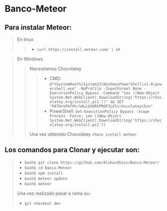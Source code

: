 # Banco-Meteor

## Para instalar Meteor:
> En linux
>>+ `curl https://install.meteor.com/ | sh`

> En Windows
>> Necesitamos Chocolatey
>>>+ CMD: `@"%SystemRoot%\System32\WindowsPowerShell\v1.0\powershell.exe" -NoProfile -InputFormat None -ExecutionPolicy Bypass -Command "iex ((New-Object System.Net.WebClient).DownloadString('https://chocolatey.org/install.ps1'))" && SET "PATH=%PATH%;%ALLUSERSPROFILE%\chocolatey\bin"`
>>>+ PowerShell: `Set-ExecutionPolicy Bypass -Scope Process -Force; iex ((New-Object System.Net.WebClient).DownloadString('https://chocolatey.org/install.ps1'))`
>>>
>>Una vez obtenido Chocolatey `choco install meteor`

## Los comandos para Clonar y ejecutar son:
>+ `bash$ git clone https://github.com/AlukardSins/Banco-Meteor/`
>+ `bash$ cd Banco-Meteor`
>+ `bash$ npm install`
>+ `bash$ meteor update`
>+ `bash$ meteor`
>
> Una vez realizado pasar a rama `dev`
>+ `git checkout dev`